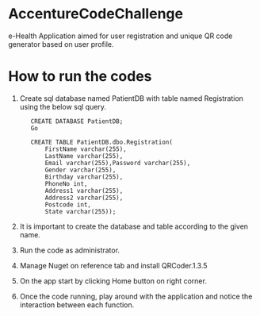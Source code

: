 # AccentureCodeChallenge
e-Health Application aimed for user registration and unique QR code generator based on user profile.

# How to run the codes
1. Create sql database named PatientDB with table named Registration using the below sql query.

          CREATE DATABASE PatientDB;
          Go

          CREATE TABLE PatientDB.dbo.Registration(
              FirstName varchar(255),
              LastName varchar(255),
              Email varchar(255),Password varchar(255),
              Gender varchar(255),
              Birthday varchar(255),
              PhoneNo int,
              Address1 varchar(255),
              Address2 varchar(255),
              Postcode int, 
              State varchar(255));
              
2. It is important to create the database and table according to the given name.
3. Run the code as administrator. 
4. Manage Nuget on reference tab and install QRCoder.1.3.5  
5. On the app start by clicking Home button on right corner.
6. Once the code running, play around with the application and notice the interaction between each function.
